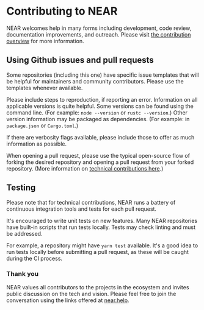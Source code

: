 # Contributing to NEAR

NEAR welcomes help in many forms including development, code review, documentation improvements, and outreach.
Please visit [the contribution overview](https://docs.near.org/docs/contribution/contribution-overview) for more information.

## Using Github issues and pull requests

Some repositories (including this one) have specific issue templates that will be helpful for maintainers and community contributors. Please use the templates whenever available.

Please include steps to reproduction, if reporting an error. Information on all applicable versions is quite helpful. Some versions can be found using the command line. (For example: `node --version` or `rustc --version`.) Other version information may be packaged as dependencies. (For example: in `package.json` or `Cargo.toml`.)

If there are verbosity flags available, please include those to offer as much information as possible.

When opening a pull request, please use the typical open-source flow of forking the desired repository and opening a pull request from your forked repository. (More information on [technical contributions here](https://docs.near.org/docs/contribution/technical-contribution).)

## Testing

Please note that for technical contributions, NEAR runs a battery of continuous integration tools and tests for each pull request.

It's encouraged to write unit tests on new features. Many NEAR repositories have built-in scripts that run tests locally. Tests may check linting and must be addressed.

For example, a repository might have `yarn test` available. It's a good idea to run tests locally before submitting a pull request, as these will be caught during the CI process.

### Thank you

NEAR values all contributors to the projects in the ecosystem and invites public discussion on the tech and vision. Please feel free to join the conversation using the links offered at [near.help](https://near.help).
